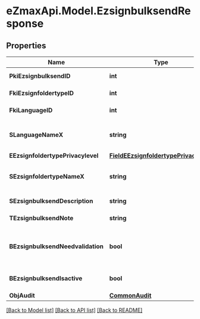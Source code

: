 
# eZmaxApi.Model.EzsignbulksendResponse

## Properties

Name | Type | Description | Notes
------------ | ------------- | ------------- | -------------
**PkiEzsignbulksendID** | **int** | The unique ID of the Ezsignbulksend | 
**FkiEzsignfoldertypeID** | **int** | The unique ID of the Ezsignfoldertype. | 
**FkiLanguageID** | **int** | The unique ID of the Language.  Valid values:  |Value|Description| |-|-| |1|French| |2|English| | 
**SLanguageNameX** | **string** | The Name of the Language in the language of the requester | 
**EEzsignfoldertypePrivacylevel** | [**FieldEEzsignfoldertypePrivacylevel**](FieldEEzsignfoldertypePrivacylevel.md) |  | 
**SEzsignfoldertypeNameX** | **string** | The name of the Ezsignfoldertype in the language of the requester | 
**SEzsignbulksendDescription** | **string** | The description of the Ezsignbulksend | 
**TEzsignbulksendNote** | **string** | Note about the Ezsignbulksend | 
**BEzsignbulksendNeedvalidation** | **bool** | Whether the Ezsigntemplatepackage was automatically modified and needs a manual validation | 
**BEzsignbulksendIsactive** | **bool** | Whether the Ezsignbulksend is active or not | 
**ObjAudit** | [**CommonAudit**](CommonAudit.md) |  | 

[[Back to Model list]](../README.md#documentation-for-models)
[[Back to API list]](../README.md#documentation-for-api-endpoints)
[[Back to README]](../README.md)

